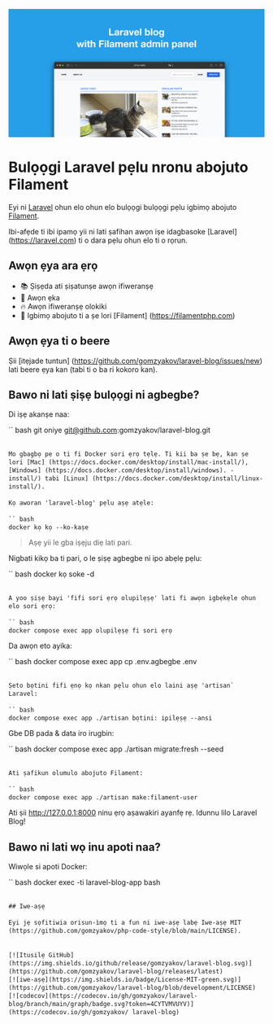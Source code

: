 ![Bulọọgi Laravel pẹlu igbimọ abojuto Filament](../docs/social-preview-en.png)

# Bulọọgi Laravel pẹlu nronu abojuto Filament

Eyi ni [Laravel](https://laravel.com) ohun elo ohun elo bulọọgi bulọọgi pẹlu igbimọ abojuto [Filament](https://filamentphp.com).

Ibi-afẹde ti ibi ipamọ yii ni lati ṣafihan awọn iṣe idagbasoke [Laravel] (https://laravel.com) ti o dara pẹlu ohun elo ti o rọrun.

## Awọn ẹya ara ẹrọ

- 📚 Ṣiṣẹda ati ṣiṣatunṣe awọn ifiweranṣẹ
- 🥑 Awọn ẹka
- 🔥 Awọn ifiweranṣẹ olokiki
- 🎉 Igbimọ abojuto ti a ṣe lori [Filament] (https://filamentphp.com)

## Awọn ẹya ti o beere

Ṣii [itẹjade tuntun] (https://github.com/gomzyakov/laravel-blog/issues/new) lati beere ẹya kan (tabi ti o ba ri kokoro kan).

## Bawo ni lati ṣiṣẹ bulọọgi ni agbegbe?

Di iṣẹ akanṣe naa:

`` bash
git oniye git@github.com:gomzyakov/laravel-blog.git
```

Mo gbagbọ pe o ti fi Docker sori ẹrọ tẹlẹ. Ti kii ba ṣe bẹ, kan ṣe lori [Mac] (https://docs.docker.com/desktop/install/mac-install/), [Windows] (https://docs.docker.com/desktop/install/windows). -install/) tabi [Linux] (https://docs.docker.com/desktop/install/linux-install/).

Kọ aworan 'laravel-blog' pẹlu aṣẹ atẹle:

`` bash
docker kọ kọ --ko-kaṣe
```

> Aṣẹ yii le gba iṣẹju diẹ lati pari.

Nigbati kikọ ba ti pari, o le ṣiṣẹ agbegbe ni ipo abẹlẹ pẹlu:

`` bash
docker kọ soke -d
```

A yoo ṣiṣẹ bayi 'fifi sori ẹrọ olupilẹṣẹ' lati fi awọn igbẹkẹle ohun elo sori ẹrọ:

`` bash
docker compose exec app olupilẹṣẹ fi sori ẹrọ
```

Da awọn eto ayika:

`` bash
docker compose exec app cp .env.agbegbe .env
```

Ṣeto bọtini fifi ẹnọ kọ nkan pẹlu ohun elo laini aṣẹ 'artisan` Laravel:

`` bash
docker compose exec app ./artisan bọtini: ipilẹṣẹ --ansi
```

Gbe DB pada & data iro irugbin:

`` bash
docker compose exec app ./artisan migrate:fresh --seed
```

Ati ṣafikun olumulo abojuto Filament:

`` bash
docker compose exec app ./artisan make:filament-user
```

Ati ṣii http://127.0.0.1:8000 ninu ẹrọ aṣawakiri ayanfẹ rẹ. Idunnu lilo Laravel Blog!

## Bawo ni lati wọ inu apoti naa?

Wiwọle si apoti Docker:

`` bash
docker exec -ti laravel-blog-app bash
```

## Iwe-aṣẹ

Eyi jẹ sọfitiwia orisun-ìmọ ti a fun ni iwe-aṣẹ labẹ Iwe-aṣẹ MIT (https://github.com/gomzyakov/php-code-style/blob/main/LICENSE).


[![Itusilẹ GitHub](https://img.shields.io/github/release/gomzyakov/laravel-blog.svg)](https://github.com/gomzyakov/laravel-blog/releases/latest)
[![iwe-aṣẹ](https://img.shields.io/badge/License-MIT-green.svg)](https://github.com/gomzyakov/laravel-blog/blob/development/LICENSE)
[![codecov](https://codecov.io/gh/gomzyakov/laravel-blog/branch/main/graph/badge.svg?token=4CYTVMVUYV)](https://codecov.io/gh/gomzyakov/ laravel-blog)
